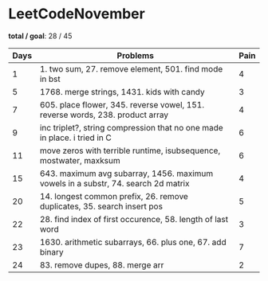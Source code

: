 # LeetCodeNovember

**total / goal**: 28 / 45

| Days | Problems                                                                          | Pain |
| ---- | --------------------------------------------------------------------------------- | ---- |
| 1    | 1. two sum, 27. remove element, 501. find mode in bst                             | 4    |
| 5    | 1768. merge strings, 1431. kids with candy                                        | 3    |
| 7    | 605. place flower, 345. reverse vowel, 151. reverse words, 238. product array     | 4    |
| 9    | inc triplet?, string compression that no one made in place. i tried in C          | 6    |
| 11   | move zeros with terrible runtime, isubsequence, mostwater, maxksum                | 6    |
| 15   | 643. maximum avg subarray, 1456. maximum vowels in a substr, 74. search 2d matrix | 4    |
| 20   | 14. longest common prefix, 26. remove duplicates, 35. search insert pos           | 5    |
| 22   | 28. find index of first occurence, 58. length of last word                        | 3    |
| 23   | 1630. arithmetic subarrays, 66. plus one, 67. add binary                          | 7    |
| 24   | 83. remove dupes, 88. merge arr                          | 2    |

